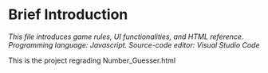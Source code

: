 # Brief Introduction 
*This file introduces game rules, UI functionalities, and HTML reference. Programming language: Javascript. Source-code editor: Visual Studio Code*



This is the project regrading Number_Guesser.html
